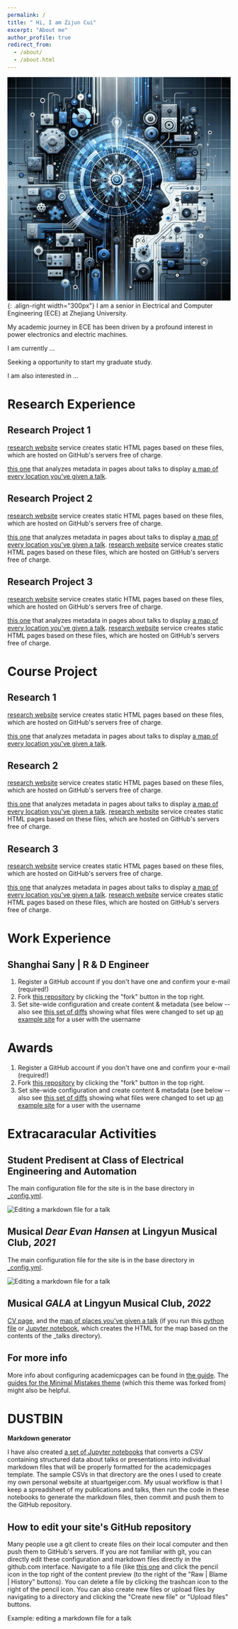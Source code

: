 ```yaml
---
permalink: /
title: " Hi, I am Zijun Cui"
excerpt: "About me"
author_profile: true
redirect_from: 
  - /about/
  - /about.html
---
```




![nuronmancer](/images/Brain.png){: .align-right width="300px"}
I am a senior in Electrical and Computer Engineering (ECE) at Zhejiang University.

My academic journey in ECE has been driven by a profound interest in power electronics and electric machines.

I am currently ...

Seeking a opportunity to start my graduate study.

I am also interested in ...

Research Experience
======

Research Project 1
------

[research website](https://pages.github.com/) service creates static HTML pages based on these files, which are hosted on GitHub's servers free of charge.

 [this one](https://github.com/academicpages/academicpages.github.io/blob/master/talkmap.ipynb) that analyzes metadata in pages about talks to display [a map of every location you've given a talk](https://academicpages.github.io/talkmap.html).

Research Project 2
------
[research website](https://pages.github.com/) service creates static HTML pages based on these files, which are hosted on GitHub's servers free of charge.

 [this one](https://github.com/academicpages/academicpages.github.io/blob/master/talkmap.ipynb) that analyzes metadata in pages about talks to display [a map of every location you've given a talk](https://academicpages.github.io/talkmap.html).
[research website](https://pages.github.com/) service creates static HTML pages based on these files, which are hosted on GitHub's servers free of charge.

Research Project 3
------
[research website](https://pages.github.com/) service creates static HTML pages based on these files, which are hosted on GitHub's servers free of charge.

 [this one](https://github.com/academicpages/academicpages.github.io/blob/master/talkmap.ipynb) that analyzes metadata in pages about talks to display [a map of every location you've given a talk](https://academicpages.github.io/talkmap.html).
[research website](https://pages.github.com/) service creates static HTML pages based on these files, which are hosted on GitHub's servers free of charge.

Course Project
======

Research 1
------

[research website](https://pages.github.com/) service creates static HTML pages based on these files, which are hosted on GitHub's servers free of charge.

 [this one](https://github.com/academicpages/academicpages.github.io/blob/master/talkmap.ipynb) that analyzes metadata in pages about talks to display [a map of every location you've given a talk](https://academicpages.github.io/talkmap.html).

Research 2
------
[research website](https://pages.github.com/) service creates static HTML pages based on these files, which are hosted on GitHub's servers free of charge.

 [this one](https://github.com/academicpages/academicpages.github.io/blob/master/talkmap.ipynb) that analyzes metadata in pages about talks to display [a map of every location you've given a talk](https://academicpages.github.io/talkmap.html).
[research website](https://pages.github.com/) service creates static HTML pages based on these files, which are hosted on GitHub's servers free of charge.

Research 3
------
[research website](https://pages.github.com/) service creates static HTML pages based on these files, which are hosted on GitHub's servers free of charge.

 [this one](https://github.com/academicpages/academicpages.github.io/blob/master/talkmap.ipynb) that analyzes metadata in pages about talks to display [a map of every location you've given a talk](https://academicpages.github.io/talkmap.html).
[research website](https://pages.github.com/) service creates static HTML pages based on these files, which are hosted on GitHub's servers free of charge.

Work Experience
======
 Shanghai Sany | R & D Engineer
 ------
 1. Register a GitHub account if you don't have one and confirm your e-mail (required!) 
 1. Fork [this repository](https://github.com/academicpages/academicpages.github.io) by clicking the "fork" button in the top right. 
 1. Set site-wide configuration and create content & metadata (see below -- also see [this set of diffs](http://archive.is/3TPas) showing what files were changed to set up [an example site](https://getorg-testacct.github.io) for a user with the username 

Awards
======
 1. Register a GitHub account if you don't have one and confirm your e-mail (required!) 
 1. Fork [this repository](https://github.com/academicpages/academicpages.github.io) by clicking the "fork" button in the top right. 
 1. Set site-wide configuration and create content & metadata (see below -- also see [this set of diffs](http://archive.is/3TPas) showing what files were changed to set up [an example site](https://getorg-testacct.github.io) for a user with the username 

Extracaracular Activities
======

Student Predisent at Class of Electrical Engineering and Automation
------
 The main configuration file for the site is in the base directory in [_config.yml](https://github.com/academicpages/academicpages.github.io/blob/master/_config.yml).

 ![Editing a markdown file for a talk](/images/editing-talk.png)

Musical *Dear Evan Hansen* at Lingyun Musical Club, *2021*
------
 The main configuration file for the site is in the base directory in [_config.yml](https://github.com/academicpages/academicpages.github.io/blob/master/_config.yml).

 ![Editing a markdown file for a talk](/images/editing-talk.png)

Musical *GALA* at Lingyun Musical Club, *2022*
------
 [CV page](https://academicpages.github.io/cv), and the [map of places you've given a talk](https://academicpages.github.io/talkmap.html) (if you run this [python file](https://github.com/academicpages/academicpages.github.io/blob/master/talkmap.py) or [Jupyter notebook](https://github.com/academicpages/academicpages.github.io/blob/master/talkmap.ipynb), which creates the HTML for the map based on the contents of the _talks directory).

 For more info
------
More info about configuring academicpages can be found in [the guide](https://academicpages.github.io/markdown/). The [guides for the Minimal Mistakes theme](https://mmistakes.github.io/minimal-mistakes/docs/configuration/) (which this theme was forked from) might also be helpful.

DUSTBIN
======

**Markdown generator**

I have also created [a set of Jupyter notebooks](https://github.com/academicpages/academicpages.github.io/tree/master/markdown_generator
) that converts a CSV containing structured data about talks or presentations into individual markdown files that will be properly formatted for the academicpages template. The sample CSVs in that directory are the ones I used to create my own personal website at stuartgeiger.com. My usual workflow is that I keep a spreadsheet of my publications and talks, then run the code in these notebooks to generate the markdown files, then commit and push them to the GitHub repository.

How to edit your site's GitHub repository
------
Many people use a git client to create files on their local computer and then push them to GitHub's servers. If you are not familiar with git, you can directly edit these configuration and markdown files directly in the github.com interface. Navigate to a file (like [this one](https://github.com/academicpages/academicpages.github.io/blob/master/_talks/2012-03-01-talk-1.md) and click the pencil icon in the top right of the content preview (to the right of the "Raw | Blame | History" buttons). You can delete a file by clicking the trashcan icon to the right of the pencil icon. You can also create new files or upload files by navigating to a directory and clicking the "Create new file" or "Upload files" buttons. 

Example: editing a markdown file for a talk



